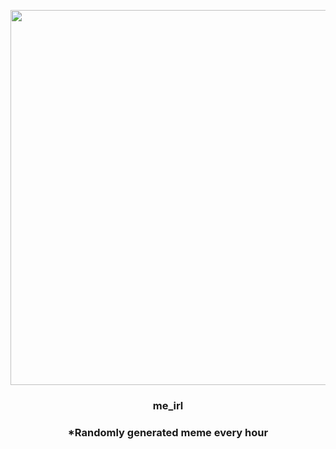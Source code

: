 <p align="center">
        <img src="https://i.redd.it/qbi6plaja8p91.jpg" width="600" height="600">
        </p>
        <h3 align="center">me_irl</h3>
        <h3 align="center">*Randomly generated meme every hour</h3>
    
